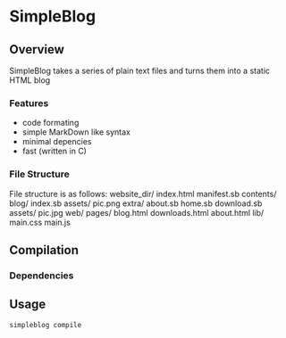 # SimpleBlog

## Overview
SimpleBlog takes a series of plain text files and turns them into a static HTML blog
### Features
- code formating
- simple MarkDown like syntax
- minimal depencies
- fast (written in C)

### File Structure
File structure is as follows:
	website_dir/
		index.html
		manifest.sb
		contents/
			blog/
				index.sb
				assets/
					pic.png
			extra/
				about.sb
				home.sb
				download.sb
				assets/
					pic.jpg
		web/
			pages/
				blog.html
				downloads.html
				about.html
			lib/
				main.css
				main.js
			
## Compilation 

### Dependencies

## Usage
	simpleblog compile
